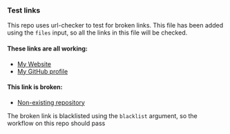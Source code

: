 ### Test links
This repo uses url-checker to test for broken links. This file has been added using the `files` input, so all the links in this file will be checked.

#### These links are all working:
 - [My Website](https://www.param.me)
 - [My GitHub profile](https://github.com/paramt)

 
#### This link is broken:
- [Non-existing repository](https://www.github.com/paramt/this-doesnt-exist)

The broken link is blacklisted using the `blacklist` argument, so the workflow on this repo should pass
